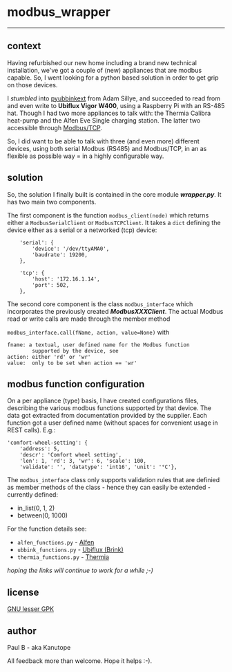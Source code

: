 # modbus_wrapper

___

## context

Having refurbished our new home including a brand new technical installation, 
we've got a couple of (new) appliances that are modbus capable. So, I went 
looking for a python based solution in order to get grip on those devices.

I *stumbled* into [pyubbinkext](https://github.com/asillye/pyubbink) from
Adam Sillye, and succeeded to read from and even write to **Ubiflux Vigor W400**,
using a Raspberry Pi with an RS-485 hat. Though I had two more appliances to talk
with: the Thermia Calibra heat-pump and the Alfen Eve Single charging station.
The latter two accessible through [Modbus/TCP](https://modbus.org/toolkit.php).

So, I did want to be able to talk with three (and even more) different devices,
using both serial Modbus (RS485) and Modbus/TCP, in an as flexible as possible
way = in a highly configurable way.

## solution

So, the solution I finally built is contained in the core module ***wrapper.py***.
It has two main two components.

The first component is the function `modbus_client(node)` which returns either a `ModbusSerialClient`
or `ModbusTCPClient`. It takes a `dict` defining the device either as a serial or a networked (tcp) device:

        'serial': {
            'device': '/dev/ttyAMA0',
            'baudrate': 19200,
        },

        'tcp': {
            'host': '172.16.1.14',
            'port': 502,
        },

The second core component is the class `modbus_interface` which incorporates
the previously created ***ModbusXXXClient***. The actual Modbus read or write
calls are made through the member method

`modbus_interface.call(fName, action, value=None)` with

    fname: a textual, user defined name for the Modbus function 
            supported by the device, see 
    action: either 'rd' or 'wr'
    value:  only to be set when action == 'wr'

## modbus function configuration
On a per appliance (type) basis, I have created configurations files, describing
the various modbus functions supported by that device. The data got extracted from
documentation provided by the supplier. Each function got a user defined name (without spaces
for convenient usage in REST calls). E.g.:

    'comfort-wheel-setting': {
        'address': 5,
        'descr': 'Comfort wheel setting',
        'len': 1, 'rd': 3, 'wr': 6, 'scale': 100,
        'validate': '', 'datatype': 'int16', 'unit': '°C'},

The `modbus_interface` class only supports validation rules that are definied as
member methods of the class - hence they can easily be extended - currently defined:
- in_list(0, 1, 2)
- between(0, 1000)

For the function details see:
- `alfen_functions.py` - [Alfen](https://alfen.com/file-download/download/public/1610)
- `ubbink_functions.py` - [Ubiflux (Brink)](https://www.brinkclimatesystems.nl/documenten/modbus-uwa2-b-uwa2-e-installation-regulations-gb-614882.pdf)
- `thermia_functions.py` - [Thermia](https://www.geotherma.be/wp-content/uploads/2021/10/Thermia-Modbus-protocol_compressed.pdf)

*hoping the links will continue to work for a while ;-)*

## license
[GNU lesser GPK](LICENSE)

## author
Paul B - aka Kanutope

All feedback more than welcome. Hope it helps :-).
